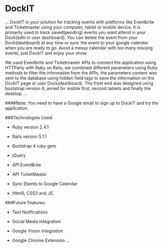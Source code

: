 # DockIT

...
DockIT is your solution for tracking events with platforms like Eventbrite and Ticketmaster using your computer, tablet or mobile device. It is primarily used to track saved(pending) events you want attend in your Dock(safe in user dashboard). You can delete the event from your Dock(dashboard) at any time or sync the event to your google calendar when you are ready to go. Avoid a messy calendar with too many missing events, just DockIT and enjoy your show.

We used Eventbrite and Ticketmaster APIs to connect the application using HTTParty with Ruby on Rails, we combined different parameters using Ruby methods to filter the information from the APIs, the parameters content was sent to the database using hidden field tags to save the information on the DockIT page or user Dock(dashboard). The front end was designed using bootstrap version 4, aimed for mobile first, second tablets and finally the desktop.
...

####Note: You need to have a Google email to sign up to DockIT and try the application.

###Technologies Used:

* Ruby version 2.4.1

* Rails version 5.1.1

* Bootstrap 4 ruby gem

* jQuery

* API EventBrite

* API TicketMaster

* Sync Ebents to Google Calendar

* Html5, CSS3 and JS.


###Future Features:

* Text Notifications

* Social Media Integration

* Google Vision Integration

* Google Chrome Extension 
...
